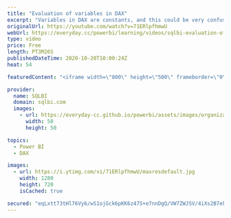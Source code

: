 ```yaml
---
title: "Evaluation of variables in DAX"
excerpt: "Variables in DAX are constants, and this could be very confusing! Watch this video to understand how the evaluation of variables works in DAX. How to learn DAX: https://www.sqlbi.com/guides/dax/ The definitive guide to DAX: https://www.sqlbi.com/books/the-definitive-guide-to-dax-2nd-edition/"
originalUrl: https://youtube.com/watch?v=71ERlpfhmwU
webUrl: https://everyday.cc/powerbi/learning/videos/sqlbi-evaluation-of-variables-in-dax/
type: video
price: Free
length: PT3M26S
publishedDateTime: 2020-10-20T10:00:24Z
heat: 54

featuredContent: "<iframe width=\"800\" height=\"500\" frameborder=\"0\" src=\"https://www.youtube.com/embed/71ERlpfhmwU\" allow=\"accelerometer; autoplay; encrypted-media; gyroscope; picture-in-picture\" allowfullscreen></iframe>"

provider:
  name: SQLBI
  domain: sqlbi.com
  images:
    - url: https://everyday-cc.github.io/powerbi/assets/images/organizations/sqlbi.com-50x50.jpg
      width: 50
      height: 50

topics:
  - Power BI
  - DAX

images:
  - url: https://i.ytimg.com/vi/71ERlpfhmwU/maxresdefault.jpg
    width: 1280
    height: 720
    isCached: true

secured: "eqLxtt73tHl76Vy6/wS1ojGck6pKK6z47S+e7nnDgQ/VW7ZWJSV/4iXs2B7ekeOVGsYS9bzqe/1M4vr2Nf4Gmi5b8WPFVaWNbNjV7YjDgiEaQeRPsPdzol9AgURUkRAwvubQ0hEEP1SVW1mmFgb52LBolsYkd0vUwwk5jvRSl6XWr51+Wcf4gCJ0tfcqT1P+za0QzRZEANrugOwOHjo+1hcEftzQGEfuV3sepW4nQ4Bf3cC7Hm6ZsBANydAVd9eSTCLltcxrFpjSNH2FLLB0Z2zPlEsy6cOhpK0GN4oSgJzK3INO9TD1VaBuJ5YW2gLfFU7QaamJYBZA21TFIfphBcJwq1H/5iHisj+5PurkvHQDSTBVKEy9hyb9MdwSzQ//oHH5PuIhdocTDEYAyAMZm/XFts2T67PGmDhPVl8zg7k=;b+nvHWZ3NKYqlgrpFhLF4A=="
---
```


